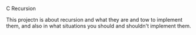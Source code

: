 C Recursion

This projectn is about recursion and what they are and tow to implement them,
and also in what situations you should and shouldn't implement them.
